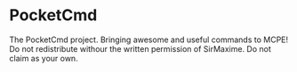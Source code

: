 # PocketCmd
The PocketCmd project. Bringing awesome and useful commands to MCPE!
Do not redistribute withour the written permission of SirMaxime.
Do not claim as your own.
